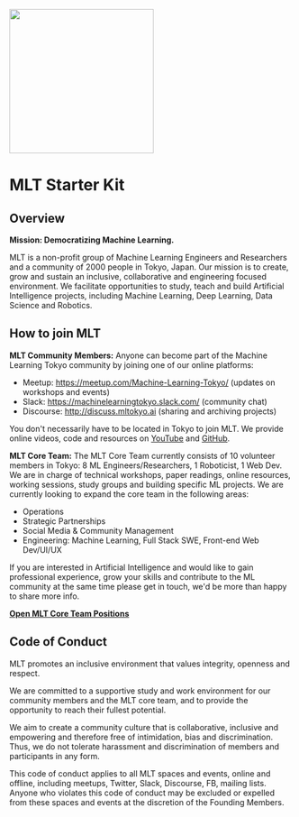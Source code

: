 <p align="left">
  <img src="https://github.com/Machine-Learning-Tokyo/MLT_starterkit/blob/master/resources/MLT_logo.png" width="256">
</p>

# MLT Starter Kit

## Overview
**Mission: Democratizing Machine Learning.**

MLT is a non-profit group of Machine Learning Engineers and Researchers and a community of 2000 people in Tokyo, Japan. Our mission is to create, grow and sustain an inclusive, collaborative and engineering focused environment. We facilitate opportunities to study, teach and build Artificial Intelligence projects, including Machine Learning, Deep Learning, Data Science and Robotics.

## How to join MLT
**MLT Community Members:** Anyone can become part of the Machine Learning Tokyo community by joining one of our online platforms:

- Meetup: https://meetup.com/Machine-Learning-Tokyo/ (updates on workshops and events)
- Slack: https://machinelearningtokyo.slack.com/ (community chat)
- Discourse: http://discuss.mltokyo.ai (sharing and archiving projects)

You don't necessarily have to be located in Tokyo to join MLT. We provide online videos, code and resources on [YouTube](https://www.youtube.com/channel/UC88RC_4egFjV9jfjBHwDuvg) and [GitHub](https://github.com/Machine-Learning-Tokyo).

**MLT Core Team:** The MLT Core Team currently consists of 10 volunteer members in Tokyo: 8 ML Engineers/Researchers, 1 Roboticist, 1 Web Dev. We are in charge of technical workshops, paper readings, online resources, working sessions, study groups and building specific ML projects. We are currently looking to expand the core team in the following areas:

- Operations
- Strategic Partnerships
- Social Media & Community Management
- Engineering: Machine Learning, Full Stack SWE, Front-end Web Dev/UI/UX

If you are interested in Artificial Intelligence and would like to gain professional experience, grow your skills and contribute to the ML community at the same time please get in touch, we'd be more than happy to share more info. 

[**Open MLT Core Team Positions**](https://docs.google.com/document/d/1yG6F8ilfikMpG30an0EbIoAWYDVBE49QN-inak_PlyM/edit?usp=sharing)

## Code of Conduct

MLT promotes an inclusive environment that values integrity, openness and respect. 

We are committed to a supportive study and work environment for our community members and the MLT core team, and to provide the opportunity to reach their fullest potential. 

We aim to create a community culture that is collaborative, inclusive and empowering and therefore free of intimidation, bias and discrimination. Thus, we do not tolerate harassment and discrimination of members and participants in any form. 

This code of conduct applies to all MLT spaces and events, online and offline, including meetups, Twitter, Slack, Discourse, FB, mailing lists. Anyone who violates this code of conduct may be excluded or expelled from these spaces and events at the discretion of the Founding Members.


